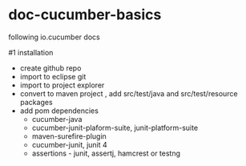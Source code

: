 # doc-cucumber-basics

following io.cucumber docs

#1 installation
  - create github repo
  - import to eclipse git
  - import to project explorer
  - convert to maven project , add src/test/java and src/test/resource packages
  - add pom dependencies
      - cucumber-java
      - cucumber-junit-plaform-suite, junit-platform-suite
      - maven-surefire-plugin
      - cucumber-junit, junit 4
      - assertions - junit, assertj, hamcrest or testng
